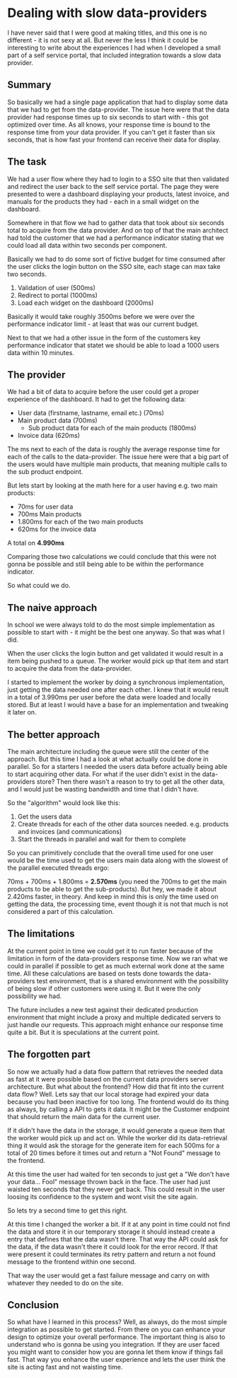 # Dealing with slow data-providers
I have never said that I were good at making titles, and this one is no different - it is not sexy at all. But never the less I think it could be interesting to write about the experiences I had when I developed a small part of a self service portal, that included integration towards a slow data provider.

## Summary
So basically we had a single page application that had to display some data that we had to get from the data-provider. The issue here were that the data provider had response times up to six seconds to start with - this got optimized over time. As all knows, your response time is bound to the response time from your data provider. If you can't get it faster than six seconds, that is how fast your frontend can receive their data for display.

## The task
We had a user flow where they had to login to a SSO site that then validated and redirect the user back to the self service portal. The page they were presented to were a dashboard displaying your products, latest invoice, and manuals for the products they had - each in a small widget on the dashboard.

Somewhere in that flow we had to gather data that took about six seconds total to acquire from the data provider. And on top of that the main architect had told the customer that we had a performance indicator stating that we could load all data within two seconds per component.  

Basically we had to do some sort of fictive budget for time consumed after the user clicks the login button on the SSO site, each stage can max take two seconds.

1. Validation of user (500ms)
2. Redirect to portal (1000ms)
3. Load each widget on the dashboard (2000ms)

Basically it would take roughly 3500ms before we were over the performance indicator limit - at least that was our current budget.

Next to that we had a other issue in the form of the customers key performance indicator that statet we should be able to load a 1000 users data within 10 minutes.

## The provider
We had a bit of data to acquire before the user could get a proper experience of the dashboard. It had to get the following data:

* User data (firstname, lastname, email etc.) (70ms)
* Main product data (700ms)
  * Sub product data for each of the main products (1800ms)
* Invoice data (620ms)

The ms next to each of the data is roughly the average response time for each of the calls to the data-provider. The issue here were that a big part of the users would have multiple main products, that meaning multiple calls to the sub product endpoint. 

But lets start by looking at the math here for a user having e.g. two main products:
* 70ms for user data
* 700ms Main products
* 1.800ms for each of the two main products
* 620ms for the invoice data

A total on __4.990ms__

Comparing those two calculations we could conclude that this were not gonna be possible and still being able to be within the performance indicator.

So what could we do.

## The naive approach
In school we were always told to do the most simple implementation as possible to start with - it might be the best one anyway. So that was what I did. 

When the user clicks the login button and get validated it would result in a item being pushed to a queue. The worker would pick up that item and start to acquire the data from the data-provider.

I started to implement the worker by doing a synchronous implementation, just getting the data needed one after each other. I knew that it would result in a total of 3.990ms per user before the data were loaded and locally stored. But at least I would have a base for an implementation and tweaking it later on. 

## The better approach
The main architecture including the queue were still the center of the approach. But this time I had a look at what actually could be done in parallel. So for a starters I needed the users data before actually being able to start acquiring other data. For what if the user didn't exist in the data-providers store? Then there wasn't a reason to try to get all the other data, and I would just be wasting bandwidth and time that I didn't have.

So the "algorithm" would look like this:
1. Get the users data
2. Create threads for each of the other data sources needed. e.g. products and invoices (and communications)
3. Start the threads in parallel and wait for them to complete

So you can primitively conclude that the overall time used for one user would be the time used to get the users main data along with the slowest of the parallel executed threads ergo:

70ms + 700ms + 1.800ms = __2.570ms__ (you need the 700ms to get the main products to be able to get the sub-products). But hey, we made it about 2.420ms faster, in theory. And keep in mind this is only the time used on getting the data, the processing time, event though it is not that much is not considered a part of this calculation.

## The limitations
At the current point in time we could get it to run faster because of the limitation in form of the data-providers response time. Now we ran what we could in parallel if possible to get as much external work done at the same time. All these calculations are based on tests done towards the data-providers test environment, that is a shared environment with the possibility of being slow if other customers were using it. But it were the only possibility we had. 

The future includes a new test against their dedicated production environment that might include a proxy and multiple dedicated servers to just handle our requests. This approach might enhance our response time quite a bit. But it is speculations at the current point.

## The forgotten part
So now we actually had a data flow pattern that retrieves the needed data as fast at it were possible based on the current data providers server architecture. But what about the frontend? How did that fit into the current data flow? Well. Lets say that our local storage had expired your data because you had been inactive for too long. The frontend would do its thing as always, by calling a API to gets it data. It might be the Customer endpoint that should return the main data for the current user. 

If it didn't have the data in the storage, it would generate a queue item that the worker would pick up and act on. While the worker did its data-retrieval thing it would ask the storage for the generate item for each 500ms for a total of 20 times before it times out and return a "Not Found" message to the frontend.

At this time the user had waited for ten seconds to just get a "We don't have your data... Fool" message thrown back in the face. The user had just waisted ten seconds that they never get back. This could result in the user loosing its confidence to the system and wont visit the site again. 

So lets try a second time to get this right. 

At this time I changed the worker a bit. If it at any point in time could not find the data and store it in our temporary storage it should instead create a entry that defines that the data wasn't there. That way the API could ask for the data, if the data wasn't there it could look for the error record. If that were present it could terminates its retry pattern and return a not found message to the frontend within one second. 

That way the user would get a fast failure message and carry on with whatever they needed to do on the site.

## Conclusion
So what have I learned in this process? Well, as always, do the most simple integration as possible to get started. From there on you can enhance your design to optimize your overall performance. The important thing is also to understand who is gonna be using you integration. If they are user faced you might want to consider how you are gonna let them know if things fail fast. That way you enhance the user experience and lets the user think the site is acting fast and not waisting time.